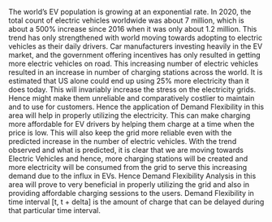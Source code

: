 The world’s EV population is growing at an exponential rate. In 2020, the total count of electric vehicles worldwide was about 7 million, which is about a 500% increase since 2016 when it was only about 1.2 million. This trend has only strengthened with world moving towards adopting to electric vehicles as their daily drivers. Car manufacturers investing heavily in the EV market, and the government offering incentives has only resulted in getting more electric vehicles on road.
This increasing number of electric vehicles resulted in an increase in number of charging stations across the world. It is estimated that US alone could end up using 25% more electricity than it does today.
This will invariably increase the stress on the electricity grids. Hence might make them unreliable and comparatively costlier to maintain and to use for customers.
Hence the application of Demand Flexibility in this area will help in properly utilizing the electricity. This can make charging more affordable for EV drivers by helping them charge at a time when the price is low. This will also keep the grid more reliable even with the predicted increase in the number of electric vehicles.
With the trend observed and what is predicted, it is clear that we are moving towards Electric Vehicles and hence, more charging stations will be created and more electricity will be consumed from the grid to serve this increasing demand due to the influx in EVs. Hence Demand Flexibility Analysis in this area will prove to very beneficial in properly utilizing the grid and also in providing affordable charging sessions to the users.
Demand Flexibility in time interval [t, t + delta] is the amount of charge that can be delayed during that particular time interval.
